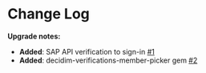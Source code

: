 # Change Log
**Upgrade notes:**

- **Added**: SAP API verification to sign-in [#1](https://github.com/CodiTramuntana/decidim-suara-app/pull/1)
- **Added**: decidim-verifications-member-picker gem [#2](https://github.com/CodiTramuntana/decidim-suara-app/pull/2)
